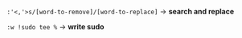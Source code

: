 `:'<,'>s/[word-to-remove]/[word-to-replace]` -> **search and replace**

`:w !sudo tee %` -> **write sudo**
